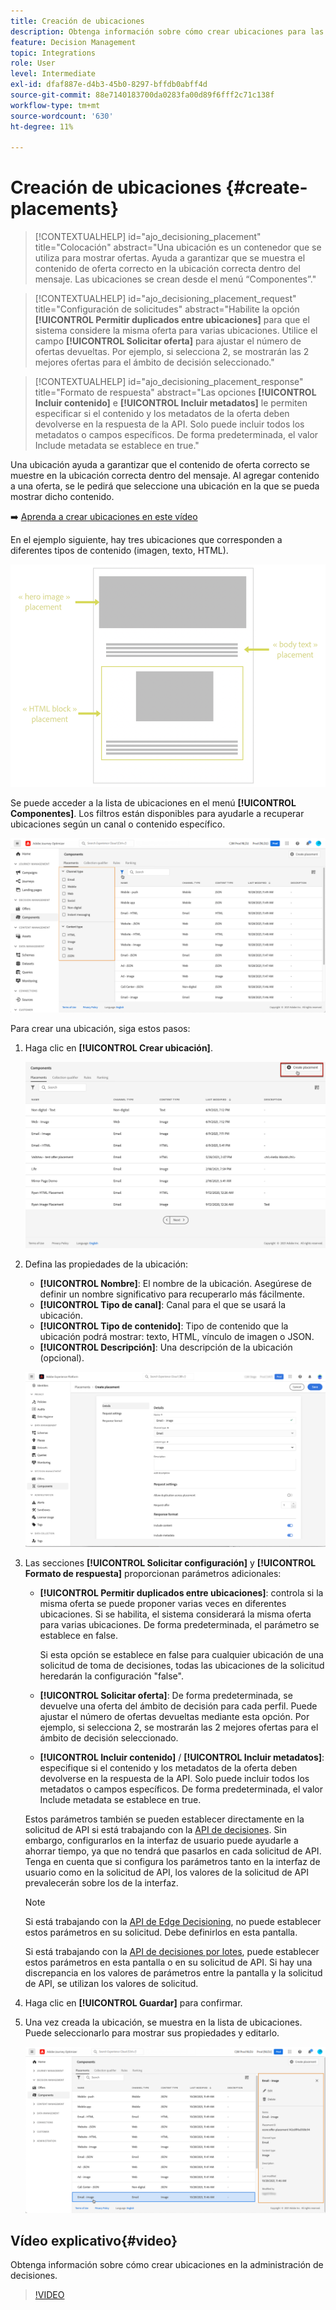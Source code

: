 ```yaml
---
title: Creación de ubicaciones
description: Obtenga información sobre cómo crear ubicaciones para las ofertas
feature: Decision Management
topic: Integrations
role: User
level: Intermediate
exl-id: dfaf887e-d4b3-45b0-8297-bffdb0abff4d
source-git-commit: 88e7140183700da0283fa00d89f6fff2c71c138f
workflow-type: tm+mt
source-wordcount: '630'
ht-degree: 11%

---
```


# Creación de ubicaciones {#create-placements}

>[!CONTEXTUALHELP]
>id="ajo_decisioning_placement"
>title="Colocación"
>abstract="Una ubicación es un contenedor que se utiliza para mostrar ofertas. Ayuda a garantizar que se muestra el contenido de oferta correcto en la ubicación correcta dentro del mensaje. Las ubicaciones se crean desde el menú “Componentes”."

>[!CONTEXTUALHELP]
>id="ajo_decisioning_placement_request"
>title="Configuración de solicitudes"
>abstract="Habilite la opción **[!UICONTROL Permitir duplicados entre ubicaciones]** para que el sistema considere la misma oferta para varias ubicaciones. Utilice el campo **[!UICONTROL Solicitar oferta]** para ajustar el número de ofertas devueltas. Por ejemplo, si selecciona 2, se mostrarán las 2 mejores ofertas para el ámbito de decisión seleccionado."

>[!CONTEXTUALHELP]
>id="ajo_decisioning_placement_response"
>title="Formato de respuesta"
>abstract="Las opciones **[!UICONTROL Incluir contenido]** e **[!UICONTROL Incluir metadatos]** le permiten especificar si el contenido y los metadatos de la oferta deben devolverse en la respuesta de la API. Solo puede incluir todos los metadatos o campos específicos. De forma predeterminada, el valor Include metadata se establece en true."

Una ubicación ayuda a garantizar que el contenido de oferta correcto se muestre en la ubicación correcta dentro del mensaje. Al agregar contenido a una oferta, se le pedirá que seleccione una ubicación en la que se pueda mostrar dicho contenido.

➡️ [Aprenda a crear ubicaciones en este vídeo](#video)

En el ejemplo siguiente, hay tres ubicaciones que corresponden a diferentes tipos de contenido (imagen, texto, HTML).

![](../assets/offers_placement_schema.png)

Se puede acceder a la lista de ubicaciones en el menú **[!UICONTROL Componentes]**. Los filtros están disponibles para ayudarle a recuperar ubicaciones según un canal o contenido específico.

![](../assets/placements_filter.png)

Para crear una ubicación, siga estos pasos:

1. Haga clic en **[!UICONTROL Crear ubicación]**.

   ![](../assets/offers_placement_creation.png)

1. Defina las propiedades de la ubicación:

   * **[!UICONTROL Nombre]**: El nombre de la ubicación. Asegúrese de definir un nombre significativo para recuperarlo más fácilmente.
   * **[!UICONTROL Tipo de canal]**: Canal para el que se usará la ubicación.
   * **[!UICONTROL Tipo de contenido]**: Tipo de contenido que la ubicación podrá mostrar: texto, HTML, vínculo de imagen o JSON.
   * **[!UICONTROL Descripción]**: Una descripción de la ubicación (opcional).

   ![](../assets/offers_placement_creation_properties.png)

1. Las secciones **[!UICONTROL Solicitar configuración]** y **[!UICONTROL Formato de respuesta]** proporcionan parámetros adicionales:

   * **[!UICONTROL Permitir duplicados entre ubicaciones]**: controla si la misma oferta se puede proponer varias veces en diferentes ubicaciones. Si se habilita, el sistema considerará la misma oferta para varias ubicaciones. De forma predeterminada, el parámetro se establece en false.

     Si esta opción se establece en false para cualquier ubicación de una solicitud de toma de decisiones, todas las ubicaciones de la solicitud heredarán la configuración &quot;false&quot;.

   * **[!UICONTROL Solicitar oferta]**: De forma predeterminada, se devuelve una oferta del ámbito de decisión para cada perfil. Puede ajustar el número de ofertas devueltas mediante esta opción. Por ejemplo, si selecciona 2, se mostrarán las 2 mejores ofertas para el ámbito de decisión seleccionado.

   * **[!UICONTROL Incluir contenido]** / **[!UICONTROL Incluir metadatos]**: especifique si el contenido y los metadatos de la oferta deben devolverse en la respuesta de la API. Solo puede incluir todos los metadatos o campos específicos. De forma predeterminada, el valor Include metadata se establece en true.

   Estos parámetros también se pueden establecer directamente en la solicitud de API si está trabajando con la [API de decisiones](https://experienceleague.adobe.com/docs/journey-optimizer/using/offer-decisioning/api-reference/offer-delivery-api/decisioning-api.html). Sin embargo, configurarlos en la interfaz de usuario puede ayudarle a ahorrar tiempo, ya que no tendrá que pasarlos en cada solicitud de API. Tenga en cuenta que si configura los parámetros tanto en la interfaz de usuario como en la solicitud de API, los valores de la solicitud de API prevalecerán sobre los de la interfaz.

   >[!NOTE]
   >
   >Si está trabajando con la [API de Edge Decisioning](https://experienceleague.adobe.com/docs/journey-optimizer/using/offer-decisioning/api-reference/offer-delivery-api/edge-decisioning-api.html?), no puede establecer estos parámetros en su solicitud. Debe definirlos en esta pantalla.
   >
   >Si está trabajando con la [API de decisiones por lotes](../api-reference/offer-delivery-api/batch-decisioning-api.md), puede establecer estos parámetros en esta pantalla o en su solicitud de API. Si hay una discrepancia en los valores de parámetros entre la pantalla y la solicitud de API, se utilizan los valores de solicitud.

1. Haga clic en **[!UICONTROL Guardar]** para confirmar.

1. Una vez creada la ubicación, se muestra en la lista de ubicaciones. Puede seleccionarlo para mostrar sus propiedades y editarlo.

   ![](../assets/placement_created.png)

## Vídeo explicativo{#video}

Obtenga información sobre cómo crear ubicaciones en la administración de decisiones.

>[!VIDEO](https://video.tv.adobe.com/v/329372?quality=12)


